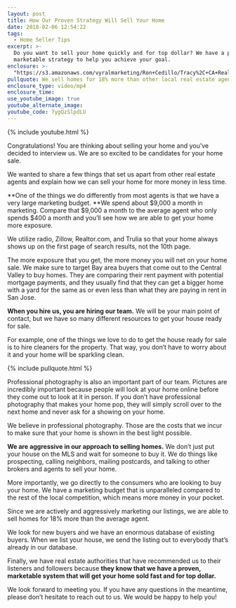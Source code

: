 ```yaml
---
layout: post
title: How Our Proven Strategy Will Sell Your Home
date: 2018-02-06 12:54:22
tags:
  - Home Seller Tips
excerpt: >-
  Do you want to sell your home quickly and for top dollar? We have a proven,
  marketable strategy to help you achieve your goal.
enclosure: >-
  "https://s3.amazonaws.com/vyralmarketing/Ron+Cedillo/Tracy%2C+CA+Real+Estate+Congratulations+You're+Selling.mp4"
pullquote: We sell homes for 18% more than other local real estate agents.
enclosure_type: video/mp4
enclosure_time:
use_youtube_image: true
youtube_alternate_image:
youtube_code: 7ygQzSlpdLU
---
```



{% include youtube.html %}

Congratulations! You are thinking about selling your home and you’ve decided to interview us. We are so excited to be candidates for your home sale.&nbsp;

We wanted to share a few things that set us apart from other real estate agents and explain how we can sell your home for more money in less time.&nbsp;

**One of the things we do differently from most agents is that we have a very large marketing budget.&nbsp;**We spend about $9,000 a month in marketing. Compare that $9,000 a month to the average agent who only spends $400 a month and you’ll see how we are able to get your home more exposure.&nbsp;

We utilize radio, Zillow, Realtor.com, and Trulia so that your home always shows up on the first page of search results, not the 10th page.&nbsp;

The more exposure that you get, the more money you will net on your home sale. We make sure to target Bay area buyers that come out to the Central Valley to buy homes. They are comparing their rent payment with potential mortgage payments, and they usually find that they can get a bigger home with a yard for the same as or even less than what they are paying in rent in San Jose. &nbsp;

**When you hire us, you are hiring our team.** We will be your main point of contact, but we have so many different resources to get your house ready for sale.&nbsp;

For example, one of the things we love to do to get the house ready for sale is to hire cleaners for the property. That way, you don’t have to worry about it and your home will be sparkling clean.&nbsp;

{% include pullquote.html %}

Professional photography is also an important part of our team. Pictures are incredibly important because people will look at your home online before they come out to look at it in person. If you don’t have professional photography that makes your home pop, they will simply scroll over to the next home and never ask for a showing on your home.&nbsp;

We believe in professional photography. Those are the costs that we incur to make sure that your home is shown in the best light possible. &nbsp;

**We are aggressive in our approach to selling homes.** We don’t just put your house on the MLS and wait for someone to buy it. We do things like prospecting, calling neighbors, mailing postcards, and talking to other brokers and agents to sell your home.&nbsp;

More importantly, we go directly to the consumers who are looking to buy your home. We have a marketing budget that is unparalleled compared to the rest of the local competition, which means more money in your pocket.&nbsp;

Since we are actively and aggressively marketing our listings, we are able to sell homes for 18% more than the average agent.&nbsp;

We look for new buyers and we have an enormous database of existing buyers. When we list your house, we send the listing out to everybody that’s already in our database.&nbsp;

Finally, we have real estate authorities that have recommended us to their listeners and followers because **they know that we have a proven, marketable system that will get your home sold fast and for top dollar.**&nbsp;

We look forward to meeting you. If you have any questions in the meantime, please don’t hesitate to reach out to us. We would be happy to help you!

